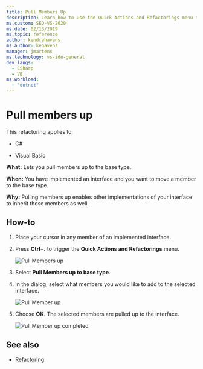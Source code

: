 ```yaml
---
title: Pull Members Up
description: Learn how to use the Quick Actions and Refactorings menu to pull members up to the base type.
ms.custom: SEO-VS-2020
ms.date: 02/13/2019
ms.topic: reference
author: kendrahavens
ms.author: kehavens
manager: jmartens
ms.technology: vs-ide-general
dev_langs:
  - CSharp
  - VB
ms.workload:
  - "dotnet"
---
```

# Pull members up

This refactoring applies to:

- C#

- Visual Basic

**What:** Lets you pull members up to the base type.

**When:** You have implemented an interface and you want to move a member to the base type.

**Why:** Pulling members up enables other implementations of your interface to inherit those members as well.

## How-to

1. Place your cursor in any member of an implemented interface.
2. Press **Ctrl**+**.** to trigger the **Quick Actions and Refactorings** menu.

   ![Pull Members up](media/pull-members-up.png)

2. Select **Pull Members up to base type**.

3. In the dialog, select what members you would like to add to the selected interface.

   ![Pull Member up](media/pull-members-up-dialog.png)

4. Choose **OK**. The selected members are pulled up to the interface.

   ![Pull Member up completed](media/pull-members-up-completed.png)

## See also

- [Refactoring](../refactoring-in-visual-studio.md)
